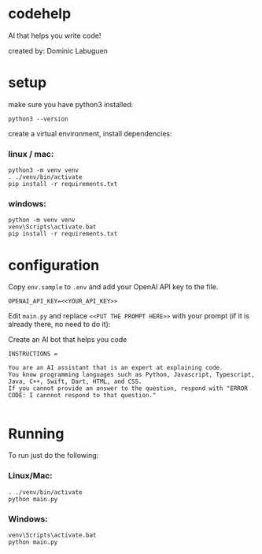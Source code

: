 # codehelp
AI that helps you write code! 

created by: Dominic Labuguen
# setup

make sure you have python3 installed:

```
python3 --version
```

create a virtual environment, install dependencies:

### linux / mac:

```
python3 -m venv venv
. ./venv/bin/activate
pip install -r requirements.txt
```

### windows:

```
python -m venv venv
venv\Scripts\activate.bat
pip install -r requirements.txt
```

# configuration

Copy `env.sample` to `.env` and add your OpenAI API key to the file.

```
OPENAI_API_KEY=<<YOUR_API_KEY>>
```

Edit `main.py` and replace `<<PUT THE PROMPT HERE>>` with your prompt (if it is already there, no need to do it):

Create an AI bot that helps you code 

```
INSTRUCTIONS = 

You are an AI assistant that is an expert at explaining code. 
You know programming languages such as Python, Javascript, Typescript, Java, C++, Swift, Dart, HTML, and CSS. 
If you cannot provide an answer to the question, respond with "ERROR CODE: I cannnot respond to that question."


```

# Running

To run just do the following:

### Linux/Mac:

```
. ./venv/bin/activate
python main.py
```

### Windows:

```
venv\Scripts\activate.bat
python main.py
```
